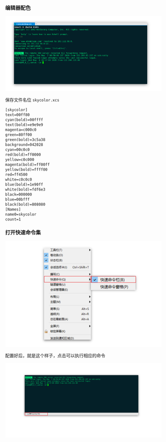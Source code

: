 ### 编辑器配色



<img src="../.vuepress/public/image-20200507090735297.png" alt="image-20200507090735297" style="zoom:101%;" />

保存文件名位 `skycolor.xcs`

```shell
[skycolor]
text=00ff80
cyan(bold)=00ffff
text(bold)=e9e9e9
magenta=c000c0
green=80ff00
green(bold)=3c5a38
background=042028
cyan=00c0c0
red(bold)=ff0000
yellow=c0c000
magenta(bold)=ff00ff
yellow(bold)=ffff00
red=ff4500
white=c0c0c0
blue(bold)=1e90ff
white(bold)=fdf6e3
black=000000
blue=00bfff
black(bold)=808080
[Names]
name0=skycolor
count=1
```



### 打开快速命令集

<img src="../.vuepress/public/image-20200507085812643.png" alt="image-20200507085812643" style="zoom:101%;" />

配置好后，就是这个样子，点击可以执行相应的命令

<img src="../.vuepress/public/image-20200507090003987.png" alt="image-20200507090003987" style="zoom:101%;" />